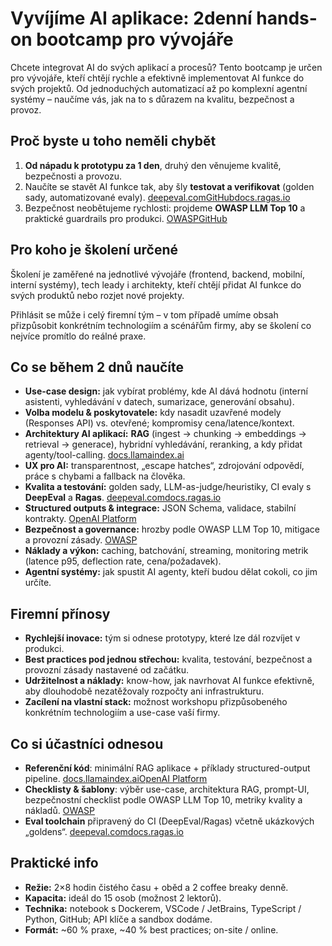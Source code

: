# Vyvíjíme AI aplikace: 2denní hands-on bootcamp pro vývojáře

Chcete integrovat AI do svých aplikací a procesů? Tento bootcamp je určen pro vývojáře, kteří chtějí rychle a efektivně implementovat AI funkce do svých projektů. Od jednoduchých automatizací až po komplexní agentní systémy – naučíme vás, jak na to s důrazem na kvalitu, bezpečnost a provoz.

## Proč byste u toho neměli chybět

1.  **Od nápadu k prototypu za 1 den**, druhý den věnujeme kvalitě, bezpečnosti a provozu.
2.  Naučíte se stavět AI funkce tak, aby šly **testovat a verifikovat** (golden sady, automatizované evaly). [deepeval.com](https://deepeval.com/docs/evaluation-introduction)[GitHub](https://github.com/confident-ai/deepeval)[docs.ragas.io](https://docs.ragas.io/en/latest/)
3.  Bezpečnost neobětujeme rychlosti: projdeme **OWASP LLM Top 10** a praktické guardrails pro produkci. [OWASP](https://owasp.org/www-project-top-10-for-large-language-model-applications/)[GitHub](https://github.com/OWASP/www-project-top-10-for-large-language-model-applications/)

## Pro koho je školení určené

Školení je zaměřené na jednotlivé vývojáře (frontend, backend, mobilní, interní systémy), tech leady i architekty, kteří chtějí přidat AI funkce do svých produktů nebo rozjet nové projekty.

Přihlásit se může i celý firemní tým – v tom případě umíme obsah přizpůsobit konkrétním technologiím a scénářům firmy, aby se školení co nejvíce promítlo do reálné praxe.

## Co se během 2 dnů naučíte

-   **Use-case design:** jak vybírat problémy, kde AI dává hodnotu (interní asistenti, vyhledávání v datech, sumarizace, generování obsahu).
-   **Volba modelu & poskytovatele:** kdy nasadit uzavřené modely (Responses API) vs. otevřené; kompromisy cena/latence/kontext.
-   **Architektury AI aplikací:** **RAG** (ingest → chunking → embeddings → retrieval → generace), hybridní vyhledávání, reranking, a kdy přidat agenty/tool-calling. [docs.llamaindex.ai](https://docs.llamaindex.ai/en/stable/optimizing/production_rag/)
-   **UX pro AI:** transparentnost, „escape hatches“, zdrojování odpovědí, práce s chybami a fallback na člověka.
-   **Kvalita a testování:** golden sady, LLM-as-judge/heuristiky, CI evaly s **DeepEval** a **Ragas**. [deepeval.com](https://deepeval.com/docs/evaluation-introduction)[docs.ragas.io](https://docs.ragas.io/en/latest/)
-   **Structured outputs & integrace:** JSON Schema, validace, stabilní kontrakty. [OpenAI Platform](https://platform.openai.com/docs/guides/structured-outputs)
-   **Bezpečnost a governance:** hrozby podle OWASP LLM Top 10, mitigace a provozní zásady. [OWASP](https://owasp.org/www-project-top-10-for-large-language-model-applications/)
-   **Náklady a výkon:** caching, batchování, streaming, monitoring metrik (latence p95, deflection rate, cena/požadavek).
-   **Agentní systémy:** jak spustit AI agenty, kteří budou dělat cokoli, co jim určíte.

<div style="page-break-after: always;"></div>

## Firemní přínosy

-   **Rychlejší inovace:** tým si odnese prototypy, které lze dál rozvíjet v produkci.
-   **Best practices pod jednou střechou:** kvalita, testování, bezpečnost a provozní zásady nastavené od začátku.
-   **Udržitelnost a náklady:** know-how, jak navrhovat AI funkce efektivně, aby dlouhodobě nezatěžovaly rozpočty ani infrastrukturu.
-   **Zacílení na vlastní stack:** možnost workshopu přizpůsobeného konkrétním technologiím a use-case vaší firmy.

## Co si účastníci odnesou

-   **Referenční kód**: minimální RAG aplikace + příklady structured-output pipeline. [docs.llamaindex.ai](https://docs.llamaindex.ai/en/stable/optimizing/production_rag/)[OpenAI Platform](https://platform.openai.com/docs/guides/structured-outputs)
-   **Checklisty & šablony**: výběr use-case, architektura RAG, prompt-UI, bezpečnostní checklist podle OWASP LLM Top 10, metriky kvality a nákladů. [OWASP](https://owasp.org/www-project-top-10-for-large-language-model-applications/)
-   **Eval toolchain** připravený do CI (DeepEval/Ragas) včetně ukázkových „goldens“. [deepeval.com](https://deepeval.com/docs/evaluation-introduction)[docs.ragas.io](https://docs.ragas.io/en/latest/)

## Praktické info

-   **Režie:** 2×8 hodin čistého času + oběd a 2 coffee breaky denně.
-   **Kapacita:** ideál do 15 osob (možnost 2 lektorů).
-   **Technika:** notebook s Dockerem, VSCode / JetBrains, TypeScript / Python, GitHub; API klíče a sandbox dodáme.
-   **Formát:** ~60 % praxe, ~40 % best practices; on-site / online.
